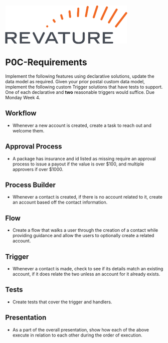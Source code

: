 ![Revature Logo](./Revature%20Logo.png "Revature Logo")

# P0C-Requirements

Implement the following features using declarative solutions, update the data model as required. Given your prior postal custom data model, implement the following custom Trigger solutions that have tests to support. One of each declarative and **two** reasonable triggers would suffice. Due Monday Week 4.

##	Workflow
*	Whenever a new account is created, create a task to reach out and welcome them.
##	Approval Process 
*	A package has insurance and id listed as missing require an approval process to issue a payout if the value is over $100, and multiple approvers if over $1000.
##	Process Builder
*	Whenever a contact is created, if there is no account related to it, create an account based off the contact information.
##	Flow
*	Create a flow that walks a user through the creation of a contact while providing guidance and allow the users to optionally create a related account.
##	Trigger
*	Whenever a contact is made, check to see if its details match an existing account, if it does relate the two unless an account for it already exists.
##  Tests
* Create tests that cover the trigger and handlers.
##	Presentation
*	As a part of the overall presentation, show how each of the above execute in relation to each other during the order of execution.
	

